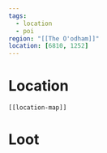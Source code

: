 ```yaml
---
tags:
  - location
  - poi
region: "[[The O'odham]]"
location: [6810, 1252]
---
```

# Location
```meta-bind-embed
[[location-map]]
```
# Loot
